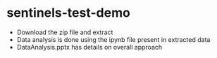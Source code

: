 # sentinels-test-demo

- Download the zip file and extract
- Data analysis is done using the ipynb file present in extracted data
- DataAnalysis.pptx has details on overall approach
